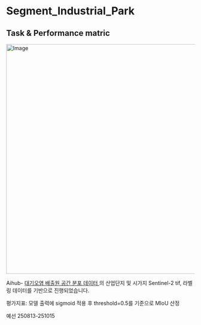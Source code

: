 # Segment_Industrial_Park  

## Task & Performance matric
<img width="1755" height="615" alt="Image" src="https://github.com/user-attachments/assets/73f68035-c261-48a7-8e2c-93de3dd3cddb" /> 

Aihub- [ 대기오염 배출원 공간 분포 데이터 ](https://www.aihub.or.kr/aihubdata/data/view.do?currMenu=115&topMenu=100&searchKeyword=%EB%8C%80%EA%B8%B0%EC%98%A4%EC%97%BC%20%EB%B0%B0%EC%B6%9C%EC%9B%90%20%EA%B3%B5%EA%B0%84%20%EB%B6%84%ED%8F%AC%20%EB%8D%B0%EC%9D%B4%ED%84%B0&aihubDataSe=data&dataSetSn=71805/) 의 산업단지 및 시가지 Sentinel-2 tif, 라벨링 데이터를 기반으로 진행되었습니다.

평가지표: 모델 출력에 sigmoid 적용 후 threshold=0.5를 기준으로 MIoU 산정  
 
예선 250813-251015  

